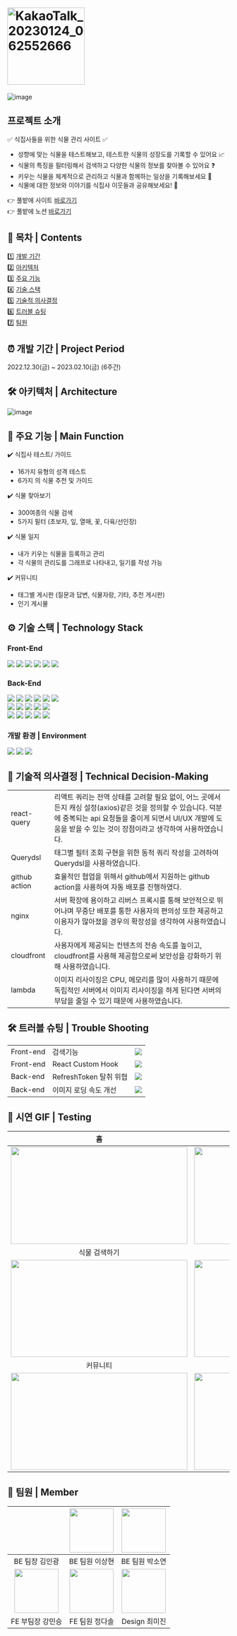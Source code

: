 # <img width="175px" alt="KakaoTalk_20230124_062552666" src="https://user-images.githubusercontent.com/94878158/217268241-2913424a-2ab3-4be1-912b-200bd617c949.png">
![image](https://user-images.githubusercontent.com/109057365/217227124-c653778b-2ea8-44f0-b804-d98a0dfbe0b8.png)
## 프로젝트 소개
✅ 식집사들을 위한 식물 관리 사이트 ✅
- 성향에 맞는 식물을 테스트해보고, 테스트한 식물의 성장도를 기록할 수 있어요 📈
- 식물의 특징을 필터링해서 검색하고 다양한 식물의 정보를 찾아볼 수 있어요 ❓
- 키우는 식물을 체계적으로 관리하고 식물과 함께하는 일상을 기록해보세요 📆
- 식물에 대한 정보와 이야기를 식집사 이웃들과 공유해보세요! 💬

 👉 풀밭에 사이트 [바로가기](https://pulbatte.com/) <br/>
 👉 풀밭에 노션 [바로가기](https://www.notion.so/7d7967b21cd644548d633b8e58fb6409)

## 🔭 목차 | Contents
1️⃣ [개발 기간](#-개발-기간--project-period) <br/>
2️⃣ [아키텍처](#-아키텍처--architecture) <br/>
3️⃣ [주요 기능](#-주요-기능--main-function) <br/>
4️⃣ [기술 스택](#-기술-스택--technology-stack) <br/>
5️⃣ [기술적 의사결정](#-기술적-의사결정--technical-decision-making) <br/>
6️⃣ [트러블 슈팅](#-트러블-슈팅--trouble-shooting) <br/>
7️⃣ [팀원](#-팀원--member)


## ⏰ 개발 기간 | Project Period
2022.12.30(금) ~ 2023.02.10(금) (6주간)


## 🛠 아키텍처 | Architecture
![image](https://user-images.githubusercontent.com/109057365/217228976-5bf84631-cd76-4e0e-9cc0-0588765e8a0e.png)


## 🌱 주요 기능 | Main Function
✔️ 식집사 테스트/ 가이드
  - 16가지 유형의 성격 테스트
  - 6가지 의 식물 추천 및 가이드

✔️ 식물 찾아보기
  - 300여종의 식물 검색
  - 5가지 필터 (초보자, 잎, 열매, 꽃, 다육/선인장)
  
✔️ 식물 일지
  - 내가 키우는 식물을 등록하고 관리
  - 각 식물의 관리도를 그래프로 나타내고, 일기를 작성 가능

✔️ 커뮤니티
  - 태그별 게시판 (질문과 답변, 식물자랑, 기타, 추천 게시판)
  - 인기 게시물


## ⚙ 기술 스택 | Technology Stack
### Front-End
<div>
 <img src="https://img.shields.io/badge/javascript-F7DF1E?style=for-the-badge&logo=javascript&logoColor=black">
 <img src="https://img.shields.io/badge/react-61DAFB?style=for-the-badge&logo=react&logoColor=black">
 <img src="https://img.shields.io/badge/ReactQuery-FF4154?style=for-the-badge&logo=ReactQuery&logoColor=white">
 <img src="https://img.shields.io/badge/React Router-CA4245?style=for-the-badge&logo=React Router&logoColor=white">
 <img src="https://img.shields.io/badge/Axios-5A29E4?style=for-the-badge&logo=Axios&logoColor=white">
 <img src="https://img.shields.io/badge/styledComponents-DB7093?style=for-the-badge&logo=styledComponents&logoColor=white">
</div>

### Back-End
<div>
  <img src="https://img.shields.io/badge/JAVA-007396?style=for-the-badge&logo=Java&logoColor=white">
  <img src="https://img.shields.io/badge/Jpa-007396?style=for-the-badge&logo=Jpa&logoColor=white">
  <img src="https://img.shields.io/badge/Spring Boot-6DB33F?style=for-the-badge&logo=Spring Boot&logoColor=white">
  <img src="https://img.shields.io/badge/QueryDSL-000000?style=for-the-badge&logo=QueryDSL&logoColor=white">
  <img src="https://img.shields.io/badge/Spring security-6DB33F?style=for-the-badge&logo=Spring Boot&logoColor=white">
  <img src="https://img.shields.io/badge/Gradle-02303A?style=for-the-badge&logo=Spring Boot&logoColor=white">
  <br>
  <img src="https://img.shields.io/badge/mysql-4479A1?style=for-the-badge&logo=mysql&logoColor=white">
  <img src="https://img.shields.io/badge/Amazon EC2-FF9900?style=for-the-badge&logo=Amazon EC2&logoColor=white">
  <img src="https://img.shields.io/badge/Amazon S3-569A31?style=for-the-badge&logo=Amazon S3&logoColor=white">
  <img src="https://img.shields.io/badge/Cloudfront-7847d4?style=for-the-badge&logo=Amazon&logoColor=white">
  <img src="https://img.shields.io/badge/AWS Lambda-FF9900?style=for-the-badge&logo=AWS Lambda&logoColor=white">
  <br>
  <img src="https://img.shields.io/badge/Amazon RDS-527FFF?style=for-the-badge&logo=Amazon RDS&logoColor=white">
  <img src="https://img.shields.io/badge/Amazon CodeDeploy-4454D6?style=for-the-badge&logo=Amazon CodeDeploy&logoColor=white">
  <img src="https://img.shields.io/badge/GitHub Actions-2088FF?style=for-the-badge&logo=GitHub Actions&logoColor=white">
  <img src="https://img.shields.io/badge/NGINX-009639?style=for-the-badge&logo=NGINX&logoColor=white">
  <img src="https://img.shields.io/badge/JSON Web Tokens-000000?style=for-the-badge&logo=JSON Web Tokens&logoColor=white">
</div>

### 개발 환경 | Environment
<div>
  <img src="https://img.shields.io/badge/IntelliJ IDEA-000000?style=for-the-badge&logo=IntelliJ IDEA&logoColor=white">
  <img src="https://img.shields.io/badge/Github-181717?style=for-the-badge&logo=Github&logoColor=white">
  <img src="https://img.shields.io/badge/KakaoTalk-FFCD00?style=for-the-badge&logo=KakaoTalk&logoColor=white">
</div>


## 📑 기술적 의사결정 | Technical Decision-Making
<table>
  <tbody>
    <tr>
      <td>react-query</td>
      <td>리액트 쿼리는 전역 상태를 고려할 필요 없이, 어느 곳에서든지 캐싱 설정(axios)같은 것을 정의할 수 있습니다. 덕분에 중복되는 api 요청들을 줄이게 되면서 UI/UX 개발에 도움을 받을 수 있는 것이 장점이라고 생각하여 사용하였습니다.</td>
    </tr>
    <tr>
      <td>Querydsl</td>
      <td>태그별 필터 조회 구현을 위한 동적 쿼리 작성을 고려하여 Querydsl을 사용하였습니다.</td>
    </tr>
    <tr>
      <td>github action</td>
      <td>효율적인 협업을 위해서 github에서 지원하는 github action을 사용하여 자동 배포를 진행하였다.</td>
    </tr>
    <tr>
      <td>nginx</td>
      <td>서버 확장에 용이하고 리버스 프록시를 통해 보안적으로 뛰어나며 무중단 배포를 통한 사용자의 편의성 또한 제공하고 이용자가 많아졌을 경우의 확장성을 생각하여 사용하였습니다.</td>
    </tr>
    <tr>
      <td>cloudfront</td>
      <td>사용자에게 제공되는 컨텐츠의 전송 속도를 높이고, cloudfront를 사용해 제공함으로써 보안성을 강화하기 위해 사용하였습니다.</td>
    </tr>
    <tr>
      <td>lambda</td>
      <td>이미지 리사이징은 CPU, 메모리를 많이 사용하기 때문에 독립적인 서버에서 이미지 리사이징을 하게 된다면 서버의 부담을 줄일 수 있기 때문에 사용하였습니다.</td>
    </tr>
  </tbody>
</table>


## 🛠 트러블 슈팅 | Trouble Shooting
<table>
  <tbody>
    <tr>
      <td>
        Front-end
      </td>
      <td>
        검색기능
      </td>
      <td>
        <img src="https://user-images.githubusercontent.com/117730606/217253442-b0f1c07a-5940-403f-bfa0-890868f08d14.png"/>
      </td>
    </tr>
    <tr>
      <td>
        Front-end
      </td>
      <td>
        React Custom Hook
      </td>
      <td>
        <img src="https://user-images.githubusercontent.com/117730606/217255358-b0962e13-3c01-4075-bc16-b27d72c83fad.png"/>
      </td>
    </tr>
        <tr>
      <td>
        Back-end 
      </td>
      <td>
        RefreshToken 탈취 위협
      </td>
      <td>
        <img src="https://user-images.githubusercontent.com/117730606/217255758-c60853d0-27a9-4531-bc92-8d2e7aab40c6.png"/>
      </td>
    </tr>
        <tr>
      <td>
        Back-end 
      </td>
      <td>
        이미지 로딩 속도 개선
      </td>
      <td>
        <img src="https://user-images.githubusercontent.com/117730606/217256001-c24b2f42-73d6-478e-b95e-baadcde4c8db.png"/>
      </td>
    </tr>
  </tbody>
</table>

## 🎥 시연 GIF | Testing

|홈|식집사 테스트|
|:---:|:---:|
|<img src="https://user-images.githubusercontent.com/83339863/217261956-9dbe1273-4484-46c1-9119-041e1ee5d66c.gif" width="400px" height="220px">|<img src="https://user-images.githubusercontent.com/83339863/217262294-dc07ab4f-fb48-4932-8baa-ef3037c8d697.gif" width="400px" height="220px">|
|식물 검색하기|식물일지|
|<img src="https://user-images.githubusercontent.com/83339863/217263499-966b9302-7201-45bc-8b64-edf26c58f282.gif" width="400px" height="220px">|<img src="https://user-images.githubusercontent.com/83339863/217281573-f26991e6-4f3d-4b19-a94b-64e119af690b.gif" width="400px" height="220px">|
|커뮤니티|마이페이지|
|<img src="https://user-images.githubusercontent.com/83339863/217277950-99a7aac5-c7af-4992-b7c0-fdbcec26cd61.gif" width="400px" height="220px">|<img src="https://user-images.githubusercontent.com/83339863/217283955-327f9e7d-2ad6-4f22-a02d-8fb086c3165f.gif" width="400px" height="220px">|


## 🙂 팀원 | Member


|  | <img src="https://avatars.githubusercontent.com/u/109057365?s=400&u=aec944568894f0b9c054ecce7d5d43e67e962288&v=4" width="100px;" alt=""/> | <img src="https://d3usc6dqsfeh3v.cloudfront.net/post/noimage.png" width="100px;" alt=""/> | 
|:---:|:---:|:---:|
| BE 팀장 김인광 | BE 팀원 이상현 | BE 팀원 박소연 |
| <img src="https://user-images.githubusercontent.com/83339863/217834853-eb7cc798-94aa-4224-8247-125cc8e8736e.jpeg" width="100px;" alt=""/> | <img src="https://d3usc6dqsfeh3v.cloudfront.net/post/noimage.png" width="100px;" alt=""/> | <img src="https://d3usc6dqsfeh3v.cloudfront.net/post/noimage.png" width="100px;" alt=""/> |
| FE 부팀장 강민승 | FE 팀원 정다솔 | Design 최미진 |

